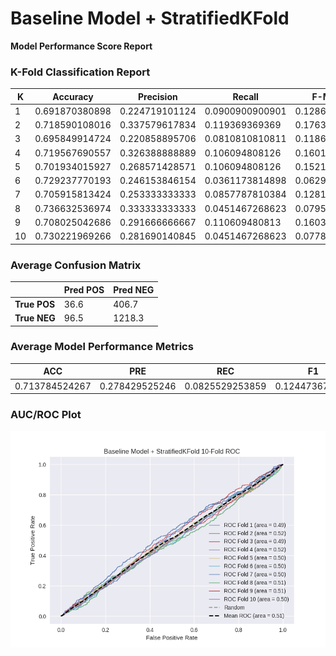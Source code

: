 # Baseline Model + StratifiedKFold
**Model Performance Score Report**

### K-Fold Classification Report
| K | Accuracy | Precision | Recall | F-Measure | AUC | Kappa |
| --- | --- | --- | --- | --- | --- | --- |
| 1 | 0.691870380898 | 0.224719101124 | 0.0900900900901 | 0.128617363344 | 0.492573562155 | -0.0185292414592 |
| 2 | 0.718590108016 | 0.337579617834 | 0.119369369369 | 0.176372712146 | 0.520140958449 | 0.0512540003029 |
| 3 | 0.695849914724 | 0.220858895706 | 0.0810810810811 | 0.118616144975 | 0.492251567157 | -0.0196062923023 |
| 4 | 0.719567690557 | 0.326388888889 | 0.106094808126 | 0.160136286201 | 0.516165274786 | 0.041651462578 |
| 5 | 0.701934015927 | 0.268571428571 | 0.106094808126 | 0.152103559871 | 0.504378202542 | 0.01095347404 |
| 6 | 0.729237770193 | 0.246153846154 | 0.0361173814898 | 0.0629921259843 | 0.499427512038 | -0.00159669840115 |
| 7 | 0.705915813424 | 0.253333333333 | 0.0857787810384 | 0.128161888702 | 0.500303839188 | 0.000778369250457 |
| 8 | 0.736632536974 | 0.333333333333 | 0.0451467268623 | 0.0795228628231 | 0.507364237956 | 0.0206469870559 |
| 9 | 0.708025042686 | 0.291666666667 | 0.110609480813 | 0.160392798691 | 0.510023157454 | 0.0252390288954 |
| 10 | 0.730221969266 | 0.281690140845 | 0.0451467268623 | 0.0778210116732 | 0.503166970737 | 0.00877656535649 |

### Average Confusion Matrix
| | Pred POS | Pred NEG |
| --- | --- | --- |
| **True POS** | 36.6 | 406.7 |
| **True NEG** | 96.5 | 1218.3 |

### Average Model Performance Metrics
| ACC | PRE | REC | F1 | AUC | KAPP |
| --- | --- | --- | --- | --- | --- |
| 0.713784524267 | 0.278429525246 | 0.0825529253859 | 0.124473675441 | 0.504579528246 | 0.0119567655317 |

### AUC/ROC Plot
![ROC Plot](baseline_model_+_stratifiedkfold_auc-plot.png)
